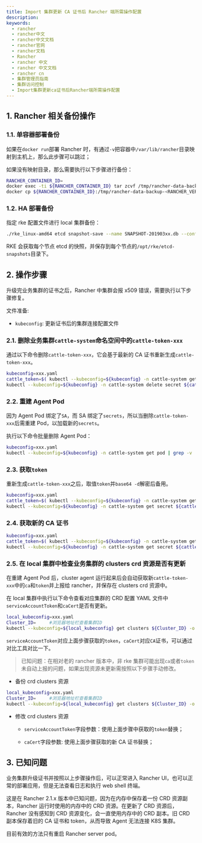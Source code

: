 ```yaml
---
title: Import 集群更新 CA 证书后 Rancher 端所需操作配置
description:
keywords:
  - rancher
  - rancher中文
  - rancher中文文档
  - rancher官网
  - rancher文档
  - Rancher
  - rancher 中文
  - rancher 中文文档
  - rancher cn
  - 集群管理员指南
  - 集群访问控制
  - Import集群更新ca证书后Rancher端所需操作配置
---
```


## 1. Rancher 相关备份操作

### 1.1. 单容器部署备份

如果在`docker run`部署 Rancher 时，有通过`-v`把容器中`/var/lib/rancher`目录映射到主机上，那么此步骤可以跳过；

如果没有映射目录，那么需要执行以下步骤进行备份：

```bash
RANCHER_CONTAINER_ID=
docker exec -ti ${RANCHER_CONTAINER_ID} tar zcvf /tmp/rancher-data-backup-<RANCHER_VERSION>-<DATE>.tar.gz /var/lib/rancher
docker cp ${RANCHER_CONTAINER_ID}:/tmp/rancher-data-backup-<RANCHER_VERSION>-<DATE>.tar.gz .
```

### 1.2. HA 部署备份

指定 rke 配置文件进行 local 集群备份：

```bash
./rke_linux-amd64 etcd snapshot-save --name SNAPSHOT-201903xx.db --config cluster.yml
```

RKE 会获取每个节点 etcd 的快照，并保存到每个节点的`/opt/rke/etcd-snapshots`目录下。

## 2. 操作步骤

升级完业务集群的证书之后，Rancher 中集群会报 x509 错误，需要执行以下步骤修复。

文件准备:

- `kubeconfig`: 更新证书后的集群连接配置文件

### 2.1. 删除业务集群`cattle-system`命名空间中的`cattle-token-xxx`

通过以下命令删除`cattle-token-xxx`，它会基于最新的 CA 证书重新生成`cattle-token-xxx`。

```bash
kubeconfig=xxx.yaml
cattle_token=$( kubectl --kubeconfig=${kubeconfig} -n cattle-system get secret | grep 'cattle-token-' | awk '{print $1}' )
kubectl --kubeconfig=${kubeconfig} -n cattle-system delete secret ${cattle_token}
```

### 2.2. 重建 Agent Pod

因为 Agent Pod 绑定了`SA`，而 SA 绑定了`secrets`，所以当删除`cattle-token-xxx`后需重建 Pod，以加载新的`secrets`。

执行以下命令批量删除 Agent Pod：

```bash
kubeconfig=xxx.yaml
kubectl --kubeconfig=${kubeconfig} -n cattle-system get pod | grep -v 'NAME' | awk '{print $1}' | xargs kubectl --kubeconfig=${kubeconfig} -n cattle-system delete pod
```

### 2.3. 获取`token`

重新生成`cattle-token-xxx`之后，取值`token`并`base64 -d`解密后备用。

```bash
kubeconfig=xxx.yaml
cattle_token=$( kubectl --kubeconfig=${kubeconfig} -n cattle-system get secret | grep 'cattle-token-' | awk '{print $1}' )
kubectl --kubeconfig=${kubeconfig} -n cattle-system get secret ${cattle_token} -o jsonpath={.data.token} | base64 -d
```

### 2.4. 获取新的 CA 证书

```bash
kubeconfig=xxx.yaml
cattle_token=$( kubectl --kubeconfig=${kubeconfig} -n cattle-system get secret | grep 'cattle-token-' | awk '{print $1}' )
kubectl --kubeconfig=${kubeconfig} -n cattle-system get secret ${cattle_token} -o jsonpath={.data.'ca\.crt'}
```

### 2.5. 在 local 集群中检查业务集群的 clusters crd 资源是否有更新

在重建 Agent Pod 后，cluster agent 运行起来后会自动获取新`cattle-token-xxx`中的`ca`和`token`并上报给 rancher，并保存在 clusters crd 资源中。

在 local 集群中执行以下命令查看对应集群的 CRD 配置 YAML 文件中`serviceAccountToken`和`caCert`是否有更新。

```bash
local_kubeconfig=xxx.yaml
Cluster_ID=     #浏览器地址栏查看集群ID
kubectl --kubeconfig=${local_kubeconfig} get clusters ${Cluster_ID} -o yaml
```

`serviceAccountToken`对应上面步骤获取的`token`，`caCert`对应`CA`证书，可以通过对比工具对比一下。

> 已知问题：在相对老的 rancher 版本中，非 rke 集群可能出现`ca`或者`token`未自动上报的问题，如果出现资源未更新需按照以下步骤手动修改。

- 备份 crd clusters 资源

```bash
local_kubeconfig=xxx.yaml
Cluster_ID=     #浏览器地址栏查看集群ID
kubectl --kubeconfig=${local_kubeconfig} get clusters ${Cluster_ID} -o yaml > ${Cluster_ID}.yaml
```

- 修改 crd clusters 资源

  - `serviceAccountToken`字段参数：使用上面步骤中获取的`token`替换；

  - `caCert`字段参数: 使用上面步骤获取的新 CA 证书替换；

## 3. 已知问题

业务集群升级证书并按照以上步骤操作后，可以正常进入 Rancher UI，也可以正常的部署应用，但是无法查看日志和执行 web shell 终端。

这是在 Rancher 2.1.x 版本中已知问题，因为在内存中保存着一份 CRD 资源副本，Rancher 运行时使用的内存中的 CRD 资源。在更新了 CRD 资源后，Rancher 没有感知到 CRD 资源变化，会一直使用内存中的 CRD 副本。旧 CRD 副本保存着旧的 CA 证书和 token，从而导致 Agent 无法连接 K8S 集群。

目前有效的方法只有重启 Rancher server pod。
